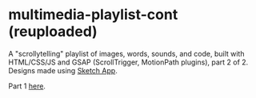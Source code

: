 # multimedia-playlist-cont (reuploaded)
A "scrollytelling" playlist of images, words, sounds, and code, built with HTML/CSS/JS and GSAP (ScrollTrigger, MotionPath plugins), part 2 of 2. Designs made using [Sketch App](https://www.sketch.com).

Part 1 [here](https://github.com/fibanneacci/multimedia-playlist).

